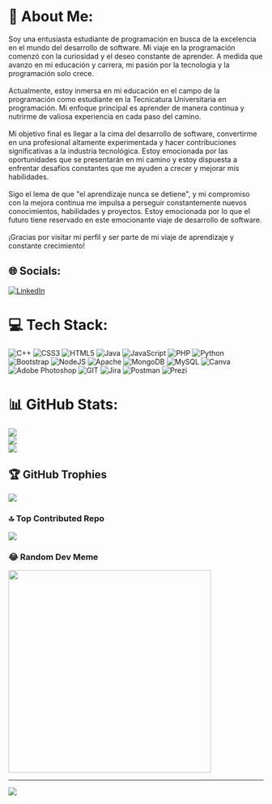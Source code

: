 # 💫 About Me:
Soy una entusiasta estudiante de programación en busca de la excelencia en el mundo del desarrollo de software. Mi viaje en la programación comenzó con la curiosidad y el deseo constante de aprender. A medida que avanzo en mi educación y carrera, mi pasión por la tecnología y la programación solo crece.<br><br>Actualmente, estoy inmersa en mi educación en el campo de la programación como estudiante en la Tecnicatura Universitaria en programación. Mi enfoque principal es aprender de manera continua y nutrirme de valiosa experiencia en cada paso del camino.<br><br>Mi objetivo final es llegar a la cima del desarrollo de software, convertirme en una profesional altamente experimentada y hacer contribuciones significativas a la industria tecnológica. Estoy emocionada por las oportunidades que se presentarán en mi camino y estoy dispuesta a enfrentar desafíos constantes que me ayuden a crecer y mejorar mis habilidades.<br><br>Sigo el lema de que "el aprendizaje nunca se detiene", y mi compromiso con la mejora continua me impulsa a perseguir constantemente nuevos conocimientos, habilidades y proyectos. Estoy emocionada por lo que el futuro tiene reservado en este emocionante viaje de desarrollo de software.<br><br>¡Gracias por visitar mi perfil y ser parte de mi viaje de aprendizaje y constante crecimiento!


## 🌐 Socials:
[![LinkedIn](https://img.shields.io/badge/LinkedIn-%230077B5.svg?logo=linkedin&logoColor=white)](https://linkedin.com/in/Yesica-B-Lopez) 

# 💻 Tech Stack:
![C++](https://img.shields.io/badge/c++-%2300599C.svg?style=for-the-badge&logo=c%2B%2B&logoColor=white) ![CSS3](https://img.shields.io/badge/css3-%231572B6.svg?style=for-the-badge&logo=css3&logoColor=white) ![HTML5](https://img.shields.io/badge/html5-%23E34F26.svg?style=for-the-badge&logo=html5&logoColor=white) ![Java](https://img.shields.io/badge/java-%23ED8B00.svg?style=for-the-badge&logo=openjdk&logoColor=white) ![JavaScript](https://img.shields.io/badge/javascript-%23323330.svg?style=for-the-badge&logo=javascript&logoColor=%23F7DF1E) ![PHP](https://img.shields.io/badge/php-%23777BB4.svg?style=for-the-badge&logo=php&logoColor=white) ![Python](https://img.shields.io/badge/python-3670A0?style=for-the-badge&logo=python&logoColor=ffdd54) ![Bootstrap](https://img.shields.io/badge/bootstrap-%238511FA.svg?style=for-the-badge&logo=bootstrap&logoColor=white) ![NodeJS](https://img.shields.io/badge/node.js-6DA55F?style=for-the-badge&logo=node.js&logoColor=white) ![Apache](https://img.shields.io/badge/apache-%23D42029.svg?style=for-the-badge&logo=apache&logoColor=white) ![MongoDB](https://img.shields.io/badge/MongoDB-%234ea94b.svg?style=for-the-badge&logo=mongodb&logoColor=white) ![MySQL](https://img.shields.io/badge/mysql-%2300000f.svg?style=for-the-badge&logo=mysql&logoColor=white) ![Canva](https://img.shields.io/badge/Canva-%2300C4CC.svg?style=for-the-badge&logo=Canva&logoColor=white) ![Adobe Photoshop](https://img.shields.io/badge/adobe%20photoshop-%2331A8FF.svg?style=for-the-badge&logo=adobe%20photoshop&logoColor=white) ![GIT](https://img.shields.io/badge/Git-fc6d26?style=for-the-badge&logo=git&logoColor=white) ![Jira](https://img.shields.io/badge/jira-%230A0FFF.svg?style=for-the-badge&logo=jira&logoColor=white) ![Postman](https://img.shields.io/badge/Postman-FF6C37?style=for-the-badge&logo=postman&logoColor=white) ![Prezi](https://img.shields.io/badge/Prezi-%23000000.svg?style=for-the-badge&logo=Prezi&logoColor=white)
# 📊 GitHub Stats:
![](https://github-readme-stats.vercel.app/api?username=Yesica-B-Lopez&theme=dark&hide_border=false&include_all_commits=false&count_private=false)<br/>
![](https://github-readme-streak-stats.herokuapp.com/?user=Yesica-B-Lopez&theme=dark&hide_border=false)<br/>
![](https://github-readme-stats.vercel.app/api/top-langs/?username=Yesica-B-Lopez&theme=dark&hide_border=false&include_all_commits=false&count_private=false&layout=compact)

## 🏆 GitHub Trophies
![](https://github-profile-trophy.vercel.app/?username=Yesica-B-Lopez&theme=juicyfresh&no-frame=false&no-bg=true&margin-w=4)

### 🔝 Top Contributed Repo
![](https://github-contributor-stats.vercel.app/api?username=Yesica-B-Lopez&limit=5&theme=dracula&combine_all_yearly_contributions=true)

### 😂 Random Dev Meme
<img src='https://randommeme-five.vercel.app/' style="height: 400px;"/>

---
[![](https://visitcount.itsvg.in/api?id=Yesica-B-Lopez&icon=0&color=0)](https://visitcount.itsvg.in)

<!-- Proudly created with GPRM ( https://gprm.itsvg.in ) -->
